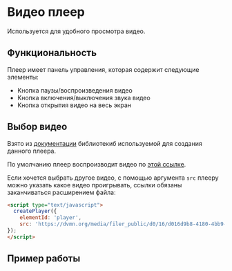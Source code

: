 # Видео плеер
Используется для удобного просмотра видео.

## Функциональность 
Плеер имеет панель управления, которая содержит следующие элементы:
* Кнопка паузы/воспроизведения видео
* Кнопка включения/выключения звука видео
* Кнопка открытия видео на весь экран

## Выбор видео
Взято из [документации](https://github.com/devmanorg/video-player-jslib/blob/master/README.md) библиотекиб используемой для создания данного плеера.

По умолчанию плеер воспроизводит видео по [этой ссылке](https://dvmn.org/media/filer_public/78/db/78db3456-3fd3-4504-9ed9-d2d1fd843c0b/highest_peak.mp4). 

Если хочется выбрать другое видео, с помощью аргумента `src` плееру можно указать какое видео проигрывать, ссылки обязаны заканчиваться расширением файла:
```html
<script type="text/javascript">
  createPlayer({
    elementId: 'player',
    src: 'https://dvmn.org/media/filer_public/d0/16/d016d9b8-4180-4bb9-ad83-0241f61627b8/samsung_demo_-_alive_in_color.mp4'
});
</script>
```

## Пример работы